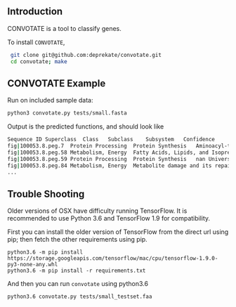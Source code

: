 Introduction
------------

CONVOTATE is a tool to classify genes.

To install `CONVOTATE`,
```sh
 git clone git@github.com:deprekate/convotate.git
 cd convotate; make
```

CONVOTATE Example
--------------

Run on included sample data:
```sh
python3 convotate.py tests/small.fasta 
```
Output is the predicted functions, and should look like
```sh
Sequence ID	Superclass	Class	Subclass	Subsystem	Confidence
fig|100053.8.peg.7	Protein Processing	Protein Synthesis	Aminoacyl-tRNA-synthetases		1
fig|100053.8.peg.58	Metabolism, Energy	Fatty Acids, Lipids, and Isoprenoids	Phospholipids		1
fig|100053.8.peg.59	Protein Processing	Protein Synthesis	nan	Universal GTPases	0.9976
fig|100053.8.peg.84	Metabolism, Energy	Metabolite damage and its repair or mitigation	nan	Nudix proteins (nucleoside triphosphate hydrolases)	1
...
```

Trouble Shooting
--------------
Older versions of OSX have difficulty running TensorFlow.  It is recommended to use Python 3.6 and TensorFlow 1.9 for compatibility.

First you can install the older version of TensorFlow from the direct url using pip; then fetch the other requirements using pip.
```
python3.6 -m pip install https://storage.googleapis.com/tensorflow/mac/cpu/tensorflow-1.9.0-py3-none-any.whl
python3.6 -m pip install -r requirements.txt
```

And then you can run `convotate` using python3.6
```
python3.6 convotate.py tests/small_testset.faa
```
